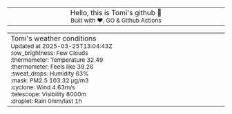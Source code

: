 
<div align="center">
<table>
<tbody>
<td align="center">
<img width="2000" height="0"><br>
Hello, this is Tomi's github 👋<br>
<sup>Built with ❤️, GO & Github Actions</sup><br>
<img width="2000" height="0">
</td>
</tbody>
</table>
</div>
<table>
<tbody>
<td align="left">
<img width="2000" height="0"><br>
Tomi's weather conditions<br>
<sup>Updated at 2025-03-25T13:04:43Z</sup><br>
<sup>:low_brightness: Few Clouds</sup><br>
<sup>:thermometer: Temperature 32.49 </sup><br>
<sup>:thermometer: Feels like 39.26</sup><br>
<sup>:sweat_drops: Humidity 63%</sup><br>
<sup>:mask: PM2.5 103.32 μg/m3</sup><br>
<sup>:cyclone: Wind 4.63m/s </sup><br>
<sup>:telescope: Visibility 8000m </sup><br>
<sup>:droplet: Rain 0mm/last 1h </sup><br>
<img width="2000" height="0">
</td>
<td align="left">
<img width="2000" height="0"><br>
<br>
<img width="2000" height="0">
</td>
</tbody>
</table>
</div>
    